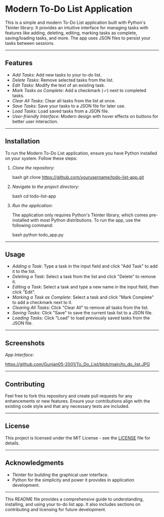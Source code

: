 # Modern To-Do List Application

This is a simple and modern To-Do List application built with Python's Tkinter library. It provides an intuitive interface for managing tasks with features like adding, deleting, editing, marking tasks as complete, saving/loading tasks, and more. The app uses JSON files to persist your tasks between sessions.

---

## Features

- *Add Tasks*: Add new tasks to your to-do list.
- *Delete Tasks*: Remove selected tasks from the list.
- *Edit Tasks*: Modify the text of an existing task.
- *Mark Tasks as Complete*: Add a checkmark (✓) next to completed tasks.
- *Clear All Tasks*: Clear all tasks from the list at once.
- *Save Tasks*: Save your tasks to a JSON file for later use.
- *Load Tasks*: Load saved tasks from a JSON file.
- *User-friendly Interface*: Modern design with hover effects on buttons for better user interaction.

---

## Installation

To run the Modern To-Do List application, ensure you have Python installed on your system. Follow these steps:

1. *Clone the repository*:

   bash
   git clone https://github.com/yourusername/todo-list-app.git
   

2. *Navigate to the project directory*:

   bash
   cd todo-list-app
   

3. *Run the application*:

   The application only requires Python's Tkinter library, which comes pre-installed with most Python distributions. To run the app, use the following command:

   bash
   python todo_app.py
   

---

## Usage

- *Adding a Task*: Type a task in the input field and click "Add Task" to add it to the list.
- *Deleting a Task*: Select a task from the list and click "Delete" to remove it.
- *Editing a Task*: Select a task and type a new name in the input field, then click "Edit".
- *Marking a Task as Complete*: Select a task and click "Mark Complete" to add a checkmark next to it.
- *Clearing All Tasks*: Click "Clear All" to remove all tasks from the list.
- *Saving Tasks*: Click "Save" to save the current task list to a JSON file.
- *Loading Tasks*: Click "Load" to load previously saved tasks from the JSON file.

---

## Screenshots

*App Interface*:

https://github.com/Gunjan05-2001/To_Do_List/blob/main/to_do_list.JPG

---

## Contributing

Feel free to fork this repository and create pull requests for any enhancements or new features. Ensure your contributions align with the existing code style and that any necessary tests are included.

---

## License

This project is licensed under the MIT License - see the [LICENSE](LICENSE) file for details.

---

## Acknowledgments

- Tkinter for building the graphical user interface.
- Python for the simplicity and power it provides in application development.

---

This README file provides a comprehensive guide to understanding, installing, and using your to-do list app. It also includes sections on contributing and licensing for future development.

